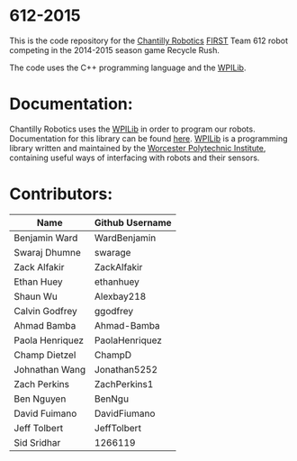 612-2015
========

This is the code repository for the [Chantilly Robotics](http://chantillyrobotics.org/) [FIRST](http://www.usfirst.org/roboticsprograms/frc/) Team 612 robot competing in the 2014-2015 season game Recycle Rush.

The code uses the C++ programming language and the [WPILib](https://chantilly612code.github.io/612-2015/).   

Documentation:
==============

Chantilly Robotics uses the [WPILib](https://chantilly612code.github.io/612-2015/) in order to program our robots. Documentation for this library can be found [here](https://chantilly612code.github.io/612-2015/). [WPILib](https://chantilly612code.github.io/612-2015/) is a programming library written and maintained by the [Worcester Polytechnic Institute](http://www.wpi.edu/), containing useful ways of interfacing with robots and their sensors.

Contributors:
=============

| Name            | Github Username |
|-----------------|-----------------|
| Benjamin Ward   | WardBenjamin    |
| Swaraj Dhumne   | swarage         |
| Zack Alfakir    | ZackAlfakir     |
| Ethan Huey      | ethanhuey       |
| Shaun Wu        | Alexbay218      |
| Calvin Godfrey  | ggodfrey        |
| Ahmad Bamba     | Ahmad-Bamba     |
| Paola Henriquez | PaolaHenriquez  |
| Champ Dietzel   | ChampD          |
| Johnathan Wang  | Jonathan5252    |
| Zach Perkins    | ZachPerkins1    |
| Ben Nguyen      | BenNgu          |
| David Fuimano   | DavidFiumano    |
| Jeff Tolbert    | JeffTolbert     |
| Sid Sridhar     | 1266119
